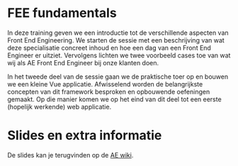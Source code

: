 # FEE fundamentals

In deze training geven we een introductie tot de verschillende aspecten van Front End Engineering. We starten de sessie met een beschrijving van wat deze specialisatie concreet inhoud en hoe een dag van een Front End Engineer er uitziet. Vervolgens lichten we twee voorbeeld cases toe van wat wij als AE Front End Engineer bij onze klanten doen.

In het tweede deel van de sessie gaan we de praktische toer op en bouwen we een kleine Vue applicatie. Afwisselend worden de belangrijkste concepten van dit framework besproken en opbouwende oefeningen gemaakt. Op die manier komen we op het eind van dit deel tot een eerste (hopelijk werkende) web applicatie.

# Slides en extra informatie

De slides kan je terugvinden op de [AE wiki](https://aewiki.atlassian.net/wiki/spaces/KEN/pages/92537251/Opleiding+-+TA+Fundamentals+FEE+intro).
